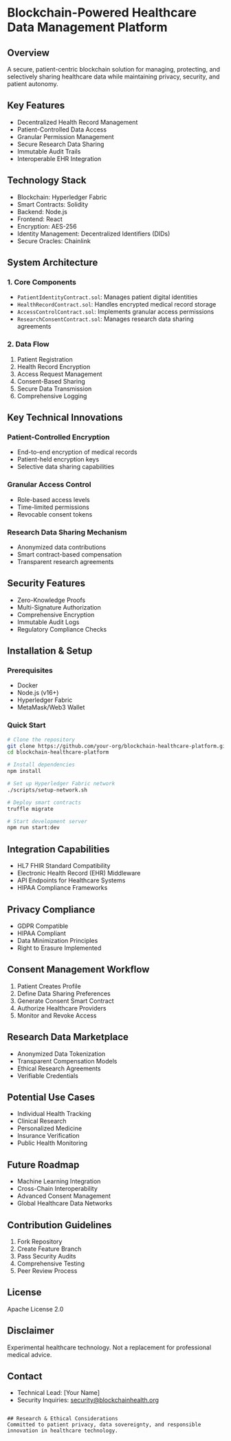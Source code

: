 # Blockchain-Powered Healthcare Data Management Platform

## Overview
A secure, patient-centric blockchain solution for managing, protecting, and selectively sharing healthcare data while maintaining privacy, security, and patient autonomy.

## Key Features
- Decentralized Health Record Management
- Patient-Controlled Data Access
- Granular Permission Management
- Secure Research Data Sharing
- Immutable Audit Trails
- Interoperable EHR Integration

## Technology Stack
- Blockchain: Hyperledger Fabric
- Smart Contracts: Solidity
- Backend: Node.js
- Frontend: React
- Encryption: AES-256
- Identity Management: Decentralized Identifiers (DIDs)
- Secure Oracles: Chainlink

## System Architecture

### 1. Core Components
- `PatientIdentityContract.sol`: Manages patient digital identities
- `HealthRecordContract.sol`: Handles encrypted medical record storage
- `AccessControlContract.sol`: Implements granular access permissions
- `ResearchConsentContract.sol`: Manages research data sharing agreements

### 2. Data Flow
1. Patient Registration
2. Health Record Encryption
3. Access Request Management
4. Consent-Based Sharing
5. Secure Data Transmission
6. Comprehensive Logging

## Key Technical Innovations

### Patient-Controlled Encryption
- End-to-end encryption of medical records
- Patient-held encryption keys
- Selective data sharing capabilities

### Granular Access Control
- Role-based access levels
- Time-limited permissions
- Revocable consent tokens

### Research Data Sharing Mechanism
- Anonymized data contributions
- Smart contract-based compensation
- Transparent research agreements

## Security Features
- Zero-Knowledge Proofs
- Multi-Signature Authorization
- Comprehensive Encryption
- Immutable Audit Logs
- Regulatory Compliance Checks

## Installation & Setup

### Prerequisites
- Docker
- Node.js (v16+)
- Hyperledger Fabric
- MetaMask/Web3 Wallet

### Quick Start
```bash
# Clone the repository
git clone https://github.com/your-org/blockchain-healthcare-platform.git
cd blockchain-healthcare-platform

# Install dependencies
npm install

# Set up Hyperledger Fabric network
./scripts/setup-network.sh

# Deploy smart contracts
truffle migrate

# Start development server
npm run start:dev
```

## Integration Capabilities
- HL7 FHIR Standard Compatibility
- Electronic Health Record (EHR) Middleware
- API Endpoints for Healthcare Systems
- HIPAA Compliance Frameworks

## Privacy Compliance
- GDPR Compatible
- HIPAA Compliant
- Data Minimization Principles
- Right to Erasure Implemented

## Consent Management Workflow
1. Patient Creates Profile
2. Define Data Sharing Preferences
3. Generate Consent Smart Contract
4. Authorize Healthcare Providers
5. Monitor and Revoke Access

## Research Data Marketplace
- Anonymized Data Tokenization
- Transparent Compensation Models
- Ethical Research Agreements
- Verifiable Credentials

## Potential Use Cases
- Individual Health Tracking
- Clinical Research
- Personalized Medicine
- Insurance Verification
- Public Health Monitoring

## Future Roadmap
- Machine Learning Integration
- Cross-Chain Interoperability
- Advanced Consent Management
- Global Healthcare Data Networks

## Contribution Guidelines
1. Fork Repository
2. Create Feature Branch
3. Pass Security Audits
4. Comprehensive Testing
5. Peer Review Process

## License
Apache License 2.0

## Disclaimer
Experimental healthcare technology. Not a replacement for professional medical advice.

## Contact
- Technical Lead: [Your Name]
- Security Inquiries: security@blockchainhealth.org
```

## Research & Ethical Considerations
Committed to patient privacy, data sovereignty, and responsible innovation in healthcare technology.
